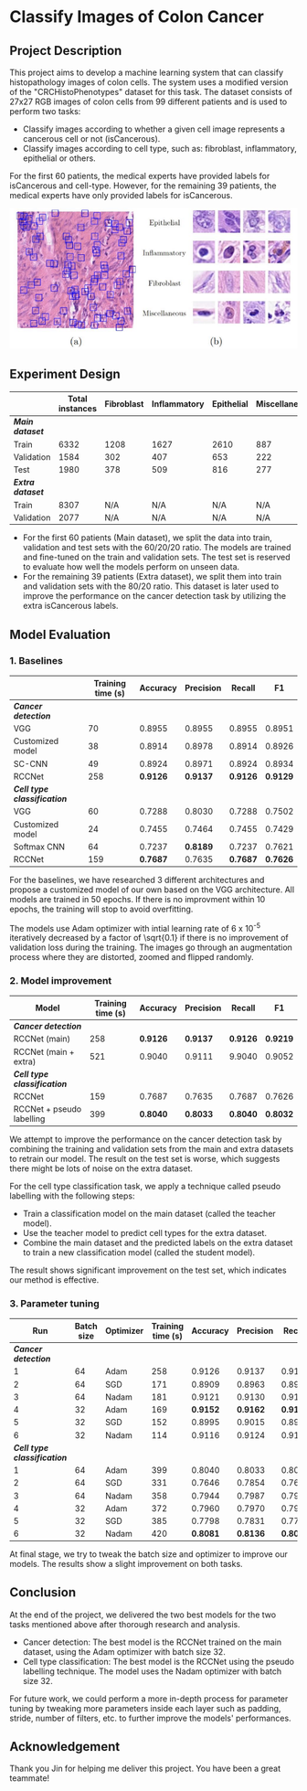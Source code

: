 # Classify Images of Colon Cancer
## Project Description
This project aims to  develop a machine learning system that can classify histopathology images of colon cells. The system uses a modified version of the "CRCHistoPhenotypes" dataset for this task. The dataset consists of 27x27 RGB images of colon cells from 99 different patients and is used to perform two tasks:
- Classify images according to whether a given cell image represents a cancerous cell or not (isCancerous).
- Classify images according to cell type, such as: fibroblast, inflammatory, epithelial or others.

For the first 60 patients, the medical experts have provided labels for isCancerous and cell-type. However, for the remaining 39 patients, the medical experts have only provided labels for isCancerous.

![(a) Example histopathelogy image of the colon with individual cells marked with "blue" rectangles of size 27x27. (b) Example of different cell types present in histopathelogy images of the colon.](Images/cells.PNG)

## Experiment Design
| | Total instances | Fibroblast | Inflammatory | Epithelial | Miscellaneous | Normal | Cancerous |
| ------ | ------ | ------ | ------ | ------ | ------ | ------ | ------ |
| _**Main dataset**_ |
| Train | 6332 | 1208 | 1627 | 2610 | 887 | 3722 | 2610 |
| Validation | 1584 | 302 | 407 | 653 | 222 | 931 | 653 | 
| Test | 1980 | 378 | 509 | 816 | 277 | 1164 | 816 |
| _**Extra dataset**_ |
| Train | 8307 | N/A | N/A | N/A | N/A | 5915 | 2392 |
|Validation | 2077 | N/A | N/A | N/A | N/A| 1479 | 598 |

- For the first 60 patients (Main dataset), we split the data into train, validation and test sets with the 60/20/20 ratio. The models are trained and fine-tuned on the train and validation sets. The test set is reserved to evaluate how well the models perform on unseen data. 
- For the remaining 39 patients (Extra dataset), we split them into train and validation sets with the 80/20 ratio. This dataset is later used to improve the performance on the cancer detection task by utilizing the extra isCancerous labels.

## Model Evaluation
### 1. Baselines 
| | Training time (s) | Accuracy | Precision | Recall | F1 |
| ------ | ------ | ------ | ------ | ------ | ------ | 
| _**Cancer detection**_ |
| VGG | 70 | 0.8955 | 0.8955 | 0.8955 | 0.8951 |
| Customized model | 38 | 0.8914 | 0.8978 | 0.8914 | 0.8926 |
| SC-CNN | 49 | 0.8924 | 0.8971 | 0.8924 | 0.8934 | 
| RCCNet | 258 | **0.9126** | **0.9137** | **0.9126** | **0.9129** |
| _**Cell type classification**_ |
| VGG | 60 | 0.7288 | 0.8030 | 0.7288 | 0.7502 |
| Customized model | 24 | 0.7455 | 0.7464 | 0.7455 | 0.7429 |
|Softmax CNN | 64 | 0.7237 | **0.8189** | 0.7237 | 0.7621 |
| RCCNet | 159 | **0.7687** | 0.7635 | **0.7687** | **0.7626** |   

For the baselines, we have researched 3 different architectures and propose a customized model of our own based on the VGG architecture. All models are trained in 50 epochs. If there is no improvment within 10 epochs, the training will stop to avoid overfitting.

The models use Adam optimizer with intial learning rate of 6 x 10<sup>-5</sup> iteratively decreased by a factor of \sqrt{0.1} if there is no improvement of validation loss during the training. The images  go through an augmentation process where they are distorted, zoomed and flipped randomly. 

### 2. Model improvement 
| Model | Training time (s) | Accuracy | Precision | Recall | F1 |
| ------ | ------ | ------ | ------ | ------ | ------ |
| _**Cancer detection**_ | 
| RCCNet (main) | 258 | **0.9126** | **0.9137** | **0.9126** | **0.9219** |
| RCCNet (main + extra) | 521 | 0.9040 | 0.9111 | 9.9040 | 0.9052 |
| _**Cell type classification**_ |
| RCCNet | 159 | 0.7687 | 0.7635 | 0.7687 | 0.7626 |
| RCCNet + pseudo labelling | 399 | **0.8040** | **0.8033** | **0.8040** | **0.8032** | 

We attempt to improve the performance on the cancer detection task by combining the training and validation sets from the main and extra datasets to retrain our model. The result on the test set is worse, which suggests there might be lots of noise on the extra dataset.

For the cell type classification task, we apply a technique called pseudo labelling with the following steps:
- Train a classification model on the main dataset (called the teacher model).
- Use the teacher model to predict cell types for the extra dataset.
- Combine the main dataset and the predicted labels on the extra dataset to train a new classification model (called the student model).

The result shows significant improvement on the test set, which indicates our method is effective.

### 3. Parameter tuning
| Run | Batch size | Optimizer | Training time (s) | Accuracy | Precision | Recall | F1 |
| ------ | ------ | ------ | ------ | ------ | ------ | ------ | ------ |
| _**Cancer detection**_ |
| 1 | 64 | Adam | 258 | 0.9126 | 0.9137 | 0.9126 | **0.9219** |
| 2 | 64 | SGD | 171 | 0.8909 | 0.8963 | 0.8909 | 0.8919 |
| 3 | 64 | Nadam | 181 | 0.9121 | 0.9130 | 0.9121 | 0.9124 |
| 4 | 32 | Adam | 169 | **0.9152** | **0.9162** | **0.9152** | 0.9154 |
| 5 | 32 | SGD | 152 | 0.8995 | 0.9015 | 0.8995 | 0.9000 |
| 6 | 32 | Nadam | 114 | 0.9116 | 0.9124 | 0.9116 | 0.9118 |
| _**Cell type classification**_ |
| 1 | 64 | Adam | 399 | 0.8040 | 0.8033 | 0.8040 | 0.8032 |
| 2 | 64 | SGD | 331 | 0.7646 | 0.7854 | 0.7646 | 0.7727 | 
| 3 | 64 | Nadam | 358 | 0.7944 | 0.7987 | 0.7944 | 0.7956 |
| 4 | 32 | Adam | 372 | 0.7960 | 0.7970 | 0.7960 | 0.7954 |
| 5 | 32 | SGD | 385 | 0.7798 | 0.7831 | 0.7798 | 0.7799 |
| 6 | 32 | Nadam | 420 | **0.8081** | **0.8136** | **0.8081** | **0.8099** | 

At final stage, we try to tweak the batch size and optimizer to improve our models. The results show a slight improvement on both tasks. 

## Conclusion
At the end of the project, we delivered the two best models for the two tasks mentioned above after thorough research and analysis. 
- Cancer detection: The best model is the RCCNet trained on the main dataset, using the Adam optimizer with batch size 32. 
- Cell type classification: The best model is the RCCNet using the pseudo labelling technique. The model uses the Nadam optimizer with batch size 32.

For future work, we could perform a more in-depth process for parameter tuning by tweaking more parameters inside each layer such as padding, stride, number of filters, etc. to further improve the models' performances.

## Acknowledgement
Thank you Jin for helping me deliver this project. You have been a great teammate!








 

